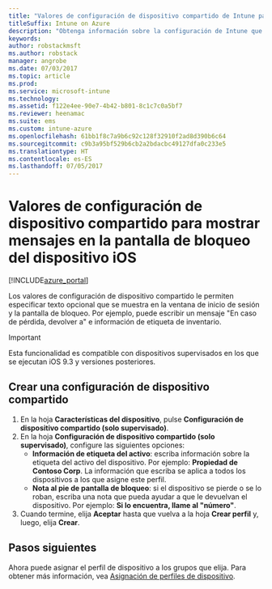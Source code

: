 ```yaml
---
title: "Valores de configuración de dispositivo compartido de Intune para iOS"
titleSuffix: Intune on Azure
description: "Obtenga información sobre la configuración de Intune que puede usar para mostrar información en la pantalla de bloqueo del dispositivo iOS\"."
keywords: 
author: robstackmsft
ms.author: robstack
manager: angrobe
ms.date: 07/03/2017
ms.topic: article
ms.prod: 
ms.service: microsoft-intune
ms.technology: 
ms.assetid: f122e4ee-90e7-4b42-b801-8c1c7c0a5bf7
ms.reviewer: heenamac
ms.suite: ems
ms.custom: intune-azure
ms.openlocfilehash: 61bb1f8c7a9b6c92c128f32910f2ad8d390b6c64
ms.sourcegitcommit: c9b3a95bf529b6cb2a2bdacbc49127dfa0c233e5
ms.translationtype: HT
ms.contentlocale: es-ES
ms.lasthandoff: 07/05/2017
---
```

# <a name="shared-device-configuration-settings-to-display-messages-on-the-ios-device-lock-screen"></a>Valores de configuración de dispositivo compartido para mostrar mensajes en la pantalla de bloqueo del dispositivo iOS

[!INCLUDE[azure_portal](./includes/azure_portal.md)]

Los valores de configuración de dispositivo compartido le permiten especificar texto opcional que se muestra en la ventana de inicio de sesión y la pantalla de bloqueo. Por ejemplo, puede escribir un mensaje "En caso de pérdida, devolver a" e información de etiqueta de inventario. 

>[!IMPORTANT]
> Esta funcionalidad es compatible con dispositivos supervisados en los que se ejecutan iOS 9.3 y versiones posteriores.

## <a name="create-shared-device-settings"></a>Crear una configuración de dispositivo compartido

1. En la hoja **Características del dispositivo**, pulse **Configuración de dispositivo compartido (solo supervisado)**.
2. En la hoja **Configuración de dispositivo compartido (solo supervisado)**, configure las siguientes opciones:
    - **Información de etiqueta del activo**: escriba información sobre la etiqueta del activo del dispositivo. Por ejemplo: **Propiedad de Contoso Corp**. La información que escriba se aplica a todos los dispositivos a los que asigne este perfil.
    - **Nota al pie de pantalla de bloqueo**: si el dispositivo se pierde o se lo roban, escriba una nota que pueda ayudar a que le devuelvan el dispositivo. Por ejemplo: **Si lo encuentra, llame al "número"**.
3. Cuando termine, elija **Aceptar** hasta que vuelva a la hoja **Crear perfil** y, luego, elija **Crear**. 


## <a name="next-steps"></a>Pasos siguientes

Ahora puede asignar el perfil de dispositivo a los grupos que elija. Para obtener más información, vea [Asignación de perfiles de dispositivo](device-profile-assign.md).

